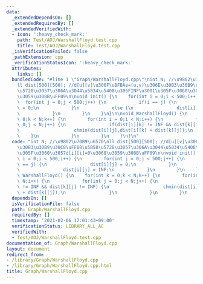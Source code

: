 ```yaml
---
data:
  _extendedDependsOn: []
  _extendedRequiredBy: []
  _extendedVerifiedWith:
  - icon: ':heavy_check_mark:'
    path: Test/AOJ/WarshallFloyd.test.cpp
    title: Test/AOJ/WarshallFloyd.test.cpp
  _isVerificationFailed: false
  _pathExtension: cpp
  _verificationStatusIcon: ':heavy_check_mark:'
  attributes:
    links: []
  bundledCode: "#line 1 \"Graph/WarshallFloyd.cpp\"\nint N; //\u9802\u70B9\u6570\n\
    ll dist[500][500]; //d[u][v]\u306F\u8FBAe=(u,v)\u306E\u30B3\u30B9\u30C8\uFF08\u5B58\
    \u5728\u3057\u306A\u3044\u5834\u5408\u306FINF\u3001\u305F\u3060\u3057d[i][i]=0\u3068\
    \u3059\u308B\uFF09\n\nvoid init() {\n    for(int i = 0;i < 500;i++) {\n      \
    \  for(int j = 0;j < 500;j++) {\n            if(i == j) {\n                dist[i][j]\
    \ = 0;\n            }\n            else {\n                dist[i][j] = INF;\n\
    \            }\n        }\n    }\n}\n\nvoid WarshallFloyd() {\n    for(int k =\
    \ 0;k < N;k++) {\n        for(int i = 0;i < N;i++) {\n            for(int j =\
    \ 0;j < N;j++) {\n                if(dist[i][k] != INF && dist[k][j] != INF) {\n\
    \                    chmin(dist[i][j],dist[i][k] + dist[k][j]);\n            \
    \    }\n            }\n        }\n    }\n}\n"
  code: "int N; //\u9802\u70B9\u6570\nll dist[500][500]; //d[u][v]\u306F\u8FBAe=(u,v)\u306E\
    \u30B3\u30B9\u30C8\uFF08\u5B58\u5728\u3057\u306A\u3044\u5834\u5408\u306FINF\u3001\
    \u305F\u3060\u3057d[i][i]=0\u3068\u3059\u308B\uFF09\n\nvoid init() {\n    for(int\
    \ i = 0;i < 500;i++) {\n        for(int j = 0;j < 500;j++) {\n            if(i\
    \ == j) {\n                dist[i][j] = 0;\n            }\n            else {\n\
    \                dist[i][j] = INF;\n            }\n        }\n    }\n}\n\nvoid\
    \ WarshallFloyd() {\n    for(int k = 0;k < N;k++) {\n        for(int i = 0;i <\
    \ N;i++) {\n            for(int j = 0;j < N;j++) {\n                if(dist[i][k]\
    \ != INF && dist[k][j] != INF) {\n                    chmin(dist[i][j],dist[i][k]\
    \ + dist[k][j]);\n                }\n            }\n        }\n    }\n}\n"
  dependsOn: []
  isVerificationFile: false
  path: Graph/WarshallFloyd.cpp
  requiredBy: []
  timestamp: '2021-02-06 17:01:43+09:00'
  verificationStatus: LIBRARY_ALL_AC
  verifiedWith:
  - Test/AOJ/WarshallFloyd.test.cpp
documentation_of: Graph/WarshallFloyd.cpp
layout: document
redirect_from:
- /library/Graph/WarshallFloyd.cpp
- /library/Graph/WarshallFloyd.cpp.html
title: Graph/WarshallFloyd.cpp
---
```


